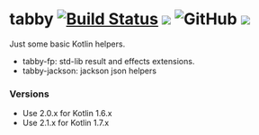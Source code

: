 # tabby [![Build Status](https://github.com/sksamuel/tabby/workflows/master/badge.svg)](https://github.com/sksamuel/tabby/actions) [<img src="https://img.shields.io/maven-central/v/com.sksamuel.tabby/tabby-fp.svg?label=latest%20release"/>](http://search.maven.org/#search|ga|1|tabby) ![GitHub](https://img.shields.io/github/license/sksamuel/tabby) [<img src="https://img.shields.io/nexus/s/https/oss.sonatype.org/com.sksamuel.tabby/tabby-fp.svg?label=latest%20snapshot"/>](https://s01.oss.sonatype.org/content/repositories/snapshots/com/sksamuel/tabby/tabby-fp/)

Just some basic Kotlin helpers.

* tabby-fp: std-lib result and effects extensions.
* tabby-jackson: jackson json helpers

### Versions

* Use 2.0.x for Kotlin 1.6.x
* Use 2.1.x for Kotlin 1.7.x
